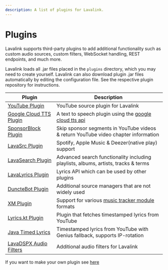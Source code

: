 ```yaml
---
description: A list of plugins for Lavalink.
---
```


# Plugins

Lavalink supports third-party plugins to add additional functionality such as custom audio sources, custom filters,
WebSocket handling, REST endpoints, and much more.

Lavalink loads all .jar files placed in the `plugins` directory, which you may need to create yourself. Lavalink can
also download plugin .jar files automatically by editing the configuration file. See the respective plugin repository
for instructions.

| Plugin                                                                   | Description                                                                                            |
|--------------------------------------------------------------------------|--------------------------------------------------------------------------------------------------------|
| [YouTube Plugin](https://github.com/lavalink-devs/youtube-source#plugin) | YouTube source plugin for Lavalink                                                                     |
| [Google Cloud TTS Plugin](https://github.com/DuncteBot/tts-plugin)       | A text to speech plugin using the [google cloud tts api](https://cloud.google.com/text-to-speech/docs) |
| [SponsorBlock Plugin](https://github.com/topi314/Sponsorblock-Plugin)    | Skip sponsor segments in YouTube videos & return YouTube video chapter information                     |
| [LavaSrc Plugin](https://github.com/topi314/LavaSrc)                     | Spotify, Apple Music & Deezer(native play) support                                                     |
| [LavaSearch Plugin](https://github.com/topi314/LavaSearch)               | Advanced search functionality including playlists, albums, artists, tracks & terms                     |
| [LavaLyrics Plugin](https://github.com/topi314/LavaSearch)               | Lyrics API which can be used by other plugins                                                          |
| [DuncteBot Plugin](https://github.com/DuncteBot/skybot-lavalink-plugin)  | Additional source managers that are not widely used                                                    |
| [XM Plugin](https://github.com/esmBot/lava-xm-plugin)                    | Support for various [music tracker module](https://en.wikipedia.org/wiki/Module_file) formats          |
| [Lyrics.kt Plugin](https://github.com/DRSchlaubi/lyrics.kt)              | Plugin that fetches timestamped lyrics from YouTube                                                    |
| [Java Timed Lyrics](https://github.com/DuncteBot/java-timed-lyrics)      | Timestamped lyrics from YouTube with Genius fallback, supports IP-rotation                             |
| [LavaDSPX Audio Filters](https://github.com/Devoxin/LavaDSPX-Plugin)     | Additional audio filters for Lavalink                                                                  |

If you want to make your own plugin see [here](api/plugins.md)
